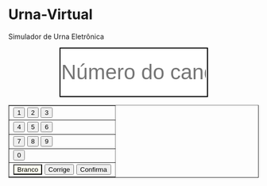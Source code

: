 # Urna-Virtual
Simulador de Urna Eletrônica

<?php
$digito = filter_input(INPUT_GET,'digito');
if (($digito === '13')||($digito === '24')||($digito === '45')){
$arquivo = "voto.txt";
$conteudo = $digito.",";
$abertura = fopen("$arquivo","w+");
$gravacao = fwrite($abertura,$conteudo);

$leitura = fread($abertura,filesize($arquivo));

fclose($abertura);

}

else if (($digito === "branco")){
$arquivo= "votobranco.txt";
$abertura=fopen("$arquivo","r");
$leitura=fread($abertura,filesize($arquivo));
fclose($abertura);
$abertura=fopen("$arquivo","w+");
$contbranco=$leitura+1;
$gravacao=  fwrite($abertura, $contbranco);
fclose($abertura);

}else{

$arquivo= "votonulo.txt";
$abertura=fopen("$arquivo","r");
$leitura=fread($abertura,filesize($arquivo));
fclose($abertura);
$abertura=fopen("$arquivo","w+");
$contnulo=$leitura+1;
$gravacao=  fwrite($abertura, $contnulo);
fclose($abertura);
}
?>

<html>
<head>
<title>Urna Virtual</title>
<meta charset="utf-8">
</head>
<body>
<center>
<form name="ur" method="get">
<input type="text" name="digito" placeholder="Número do canditado"  readonly style="height:100px; width:299px; border: solid black 2px; font-size:42px; text-align:center">
<table border="1">
<tr>
<td>
<input type="button" value="1" onclick="ur.digito.value +='1'"/>
<input type="button" value="2" onClick="ur.digito.value +='2'"/>
<input type="button" value="3" onClick="ur.digito.value +='3'"/>
</td>
</tr>
<tr>
<td>
<input type="button" value="4" onClick="ur.digito.value +='4'"/>
<input type="button" value="5" onClick="ur.digito.value +='5'"/>
<input type="button" value="6" onClick="ur.digito.value +='6'"/>
</td>
</tr>
<tr>
<td>
<input type="button" value="7" onClick="ur.digito.value +='7'"/>
<input type="button" value="8" onClick="ur.digito.value +='8'"/>
<input type="button" value="9" onClick="ur.digito.value +='9'"/>
</td>
</tr>
<tr>
<td>
<input type="button" value="0" onClick="ur.digito.value +='0'"/>
</td>
</tr>
<tr>
<td>
<input type="submit" value="Branco" onClick="ur.digito.value +='branco'" style="background-color: #FFFFF0"/>
<input type="reset" value="Corrige" />
<input type="submit" value="Confirma" />
</td>
</tr>
</center>
</body>
</html>

